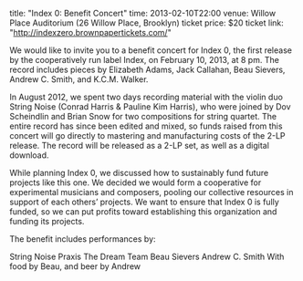 title: "Index 0: Benefit Concert"
time: 2013-02-10T22:00
venue: Willow Place Auditorium (26 Willow Place, Brooklyn)
ticket price: $20
ticket link: "http://indexzero.brownpapertickets.com/"

We would like to invite you to a benefit concert for Index 0, the first release by the cooperatively run label Index, on February 10, 2013, at 8 pm. The record includes pieces by Elizabeth Adams, Jack Callahan, Beau Sievers, Andrew C. Smith, and K.C.M. Walker.

In August 2012, we spent two days recording material with the violin duo String Noise (Conrad Harris & Pauline Kim Harris), who were joined by Dov Scheindlin and Brian Snow for two compositions for string quartet. The entire record has since been edited and mixed, so funds raised from this concert will go directly to mastering and manufacturing costs of the 2-LP release. The record will be released as a 2-LP set, as well as a digital download.

While planning Index 0, we discussed how to sustainably fund future projects like this one. We decided we would form a cooperative for experimental musicians and composers, pooling our collective resources in support of each others’ projects. We want to ensure that Index 0 is fully funded, so we can put profits toward establishing this organization and funding its projects.

The benefit includes performances by:

String Noise 
Praxis 
The Dream Team 
Beau Sievers 
Andrew C. Smith 
With food by Beau, and beer by Andrew